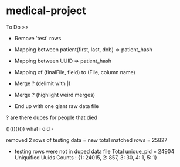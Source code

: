 # medical-project

To Do >>
- Remove 'test' rows
- Mapping between patient(first, last, dob) => patient_hash
- Mapping between UUID => patient_hash

- Mapping of (finalFile, field) to (File, column name)
- Merge ? (delimit with |)
- Merge ? (highlight weird merges)
- End up with one giant raw data file

? are there dupes for people that died




()(()()())
what i did -

removed 2 rows of testing data = new total matched rows = 25827
- testing rows were not in duped data file
Total unique_pid = 24904
Uniquified Uuids Counts : {1: 24015, 2: 857, 3: 30, 4: 1, 5: 1}


